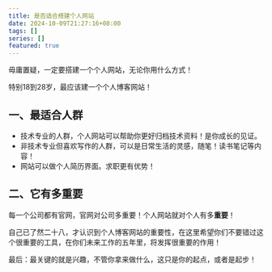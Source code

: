 ```yaml
---
title: 是否适合搭建个人网站
date: 2024-10-09T21:27:16+08:00
tags: []
series: []
featured: true
---
```

毋庸置疑，一定要搭建一个个人网站，无论你用什么方式！

特别18到28岁，最应该建一个个人博客网站！



<!--more-->

## 一、最适合人群

- 技术专业的人群，个人网站可以帮助你更好归档技术资料！是你成长的见证。
- 非技术专业但喜欢写作的人群，可以是日常生活的灵感，随笔！读书笔记等内容！
- 网站可以做个人简历界面。求职更有优势！

## 二、它有多重要

每一个公司都有官网，官网对公司多重要！个人网站就对个人有多**重要**！

自己已了然二十八，才认识到个人博客网站的重要性，在这里希望你们不要错过这个很重要的工具，在你们未来工作的五年里，将发挥很重要的作用！



最后：最关键的就是兴趣，不管你拿来做什么，这只是你的起点，或者是起步！

